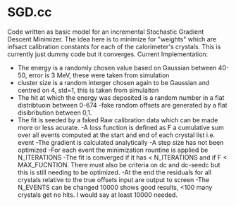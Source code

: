 # SGD.cc
Code written as basic model for an incremental Stochastic Gradient Descent Minimizer. The idea here is to minimize for "weights" which are infsact calibration constants for each of the calorimeter's crystals. This is currently just dummy code but it converges. 
Current Implementation:
  - The energy is a randomly chosen value based on Gaussian between 40-50, error is 3 MeV, these were taken from simulation
  - cluster size is a random interger chosen again to be Gaussian and centred on 4, std=1, this is taken from simulaiton
  - The hit at which the energy was deposited is a random number in a flat distribtuoin between 0-674
  -fake random offsets are generated by a flat disibribution between 0,1.
  - The fit is seeded by a faked Raw calibration data which can be made more or less acurate.
  -A loss function is defined as F a cumulative sum over all events computed at the start and end of each crystal list i.e. event
  -The gradient is calculated analytically
  -A step size has not been optimized
  -For each event the minimization rountine is applied be N_ITERATIONS
  -The fit is converged if it has < N_ITERATIONS and if F < MAX_FUCNTION. There must also be criteria on dc and dc-seedc but this is still needing to be optimized.
  -At the end the residuals for all crystals relative to the true offsets input are output to screen
  -The N_EVENTS can be changed 10000 shows good results, <100 many crystals get no hits. I would say at least 10000 needed.
